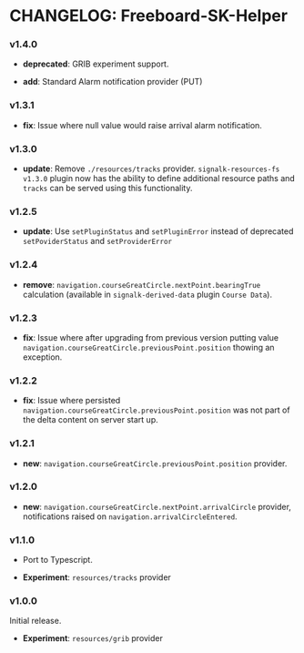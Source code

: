 # CHANGELOG: Freeboard-SK-Helper

### v1.4.0

- **deprecated**: GRIB experiment support.

- **add**: Standard Alarm notification provider (PUT)

### v1.3.1

- **fix**: Issue where null value would raise arrival alarm notification.

### v1.3.0

- **update**: Remove `./resources/tracks` provider. `signalk-resources-fs v1.3.0` plugin now has the ability to define additional resource paths and `tracks` can be served using this functionality.

### v1.2.5

- **update**: Use `setPluginStatus` and `setPluginError` instead of deprecated `setPoviderStatus` and `setProviderError`

### v1.2.4

- **remove**: `navigation.courseGreatCircle.nextPoint.bearingTrue` calculation (available in `signalk-derived-data` plugin `Course Data`).


### v1.2.3

- **fix**: Issue where after upgrading from previous version putting value `navigation.courseGreatCircle.previousPoint.position` thowing an exception.

### v1.2.2

- **fix**: Issue where persisted `navigation.courseGreatCircle.previousPoint.position` was not part of the delta content on server start up.

### v1.2.1

- **new**: `navigation.courseGreatCircle.previousPoint.position` provider.

### v1.2.0

- **new**: `navigation.courseGreatCircle.nextPoint.arrivalCircle` provider, notifications raised on `navigation.arrivalCircleEntered`.

### v1.1.0

- Port to Typescript.

- **Experiment**: `resources/tracks` provider

### v1.0.0

Initial release.

- **Experiment**: `resources/grib` provider
